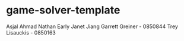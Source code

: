 # game-solver-template
Asjal Ahmad
Nathan Early 
Janet Jiang
Garrett Greiner - 0850844
Trey Lisauckis - 0850163

